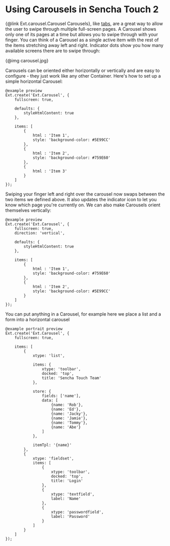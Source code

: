 # Using Carousels in Sencha Touch 2

{@link Ext.carousel.Carousel Carousels}, like [tabs](#!/guide/tabs), are a great way to allow the user to swipe through multiple full-screen pages.
A Carousel shows only one of its pages at a time but allows you to swipe through with your finger. You can think of a
Carousel as a single active item with the rest of the items stretching away left and right. Indicator dots show you how
many available screens there are to swipe through:

{@img carousel.jpg}

Carousels can be oriented either horizontally or vertically and are easy to configure - they just work like any other
Container. Here's how to set up a simple horizontal Carousel:

    @example preview
    Ext.create('Ext.Carousel', {
        fullscreen: true,

        defaults: {
            styleHtmlContent: true
        },

        items: [
            {
                html : 'Item 1',
                style: 'background-color: #5E99CC'
            },
            {
                html : 'Item 2',
                style: 'background-color: #759E60'
            },
            {
                html : 'Item 3'
            }
        ]
    });

Swiping your finger left and right over the carousel now swaps between the two items we defined above. It also updates
the indicator icon to let you know which page you're currently on. We can also make Carousels orient themselves
vertically:

    @example preview
    Ext.create('Ext.Carousel', {
        fullscreen: true,
        direction: 'vertical',

        defaults: {
            styleHtmlContent: true
        },

        items: [
            {
                html : 'Item 1',
                style: 'background-color: #759E60'
            },
            {
                html : 'Item 2',
                style: 'background-color: #5E99CC'
            }
        ]
    });

You can put anything in a Carousel, for example here we place a list and a form into a horizontal carousel

    @example portrait preview
    Ext.create('Ext.Carousel', {
        fullscreen: true,

        items: [
            {
                xtype: 'list',

                items: {
                    xtype: 'toolbar',
                    docked: 'top',
                    title: 'Sencha Touch Team'
                },

                store: {
                    fields: ['name'],
                    data: [
                        {name: 'Rob'},
                        {name: 'Ed'},
                        {name: 'Jacky'},
                        {name: 'Jamie'},
                        {name: 'Tommy'},
                        {name: 'Abe'}
                    ]
                },

                itemTpl: '{name}'
            },
            {
                xtype: 'fieldset',
                items: [
                    {
                        xtype: 'toolbar',
                        docked: 'top',
                        title: 'Login'
                    },
                    {
                        xtype: 'textfield',
                        label: 'Name'
                    },
                    {
                        xtype: 'passwordfield',
                        label: 'Password'
                    }
                ]
            }
        ]
    });
